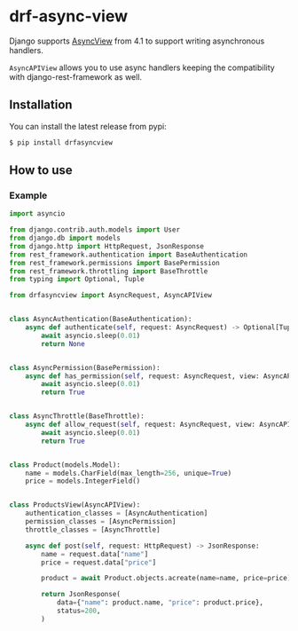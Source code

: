 # drf-async-view

Django supports [AsyncView](https://docs.djangoproject.com/en/4.1/releases/4.1/#asynchronous-handlers-for-class-based-views) from 4.1 to support writing asynchronous handlers.

`AsyncAPIView` allows you to use async handlers keeping the compatibility with django-rest-framework as well.

## Installation

You can install the latest release from pypi:

```sh
$ pip install drfasyncview
```

## How to use

### Example

```python
import asyncio

from django.contrib.auth.models import User
from django.db import models
from django.http import HttpRequest, JsonResponse
from rest_framework.authentication import BaseAuthentication
from rest_framework.permissions import BasePermission
from rest_framework.throttling import BaseThrottle
from typing import Optional, Tuple

from drfasyncview import AsyncRequest, AsyncAPIView


class AsyncAuthentication(BaseAuthentication):    
    async def authenticate(self, request: AsyncRequest) -> Optional[Tuple[User, str]]:
        await asyncio.sleep(0.01)
        return None


class AsyncPermission(BasePermission):
    async def has_permission(self, request: AsyncRequest, view: AsyncAPIView) -> bool:
        await asyncio.sleep(0.01)
        return True


class AsyncThrottle(BaseThrottle):
    async def allow_request(self, request: AsyncRequest, view: AsyncAPIView) -> bool:
        await asyncio.sleep(0.01)
        return True


class Product(models.Model):
    name = models.CharField(max_length=256, unique=True)
    price = models.IntegerField()


class ProductsView(AsyncAPIView):
    authentication_classes = [AsyncAuthentication]
    permission_classes = [AsyncPermission]
    throttle_classes = [AsyncThrottle]

    async def post(self, request: HttpRequest) -> JsonResponse:
        name = request.data["name"]
        price = request.data["price"]

        product = await Product.objects.acreate(name=name, price=price)

        return JsonResponse(
            data={"name": product.name, "price": product.price},
            status=200,
        )
```
